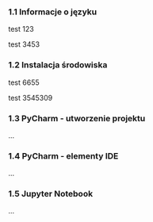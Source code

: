 ### 1.1 Informacje o języku
test 123

test 3453

### 1.2 Instalacja środowiska
test 6655

test 3545309

### 1.3 PyCharm - utworzenie projektu
...
### 1.4 PyCharm - elementy IDE
...
### 1.5 Jupyter Notebook
...
